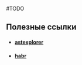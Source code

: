 #TODO 

## Полезные ссылки
- #### [astexplorer](https://astexplorer.net/)
- #### [habr](https://habr.com/ru/companies/ruvds/articles/415269/)